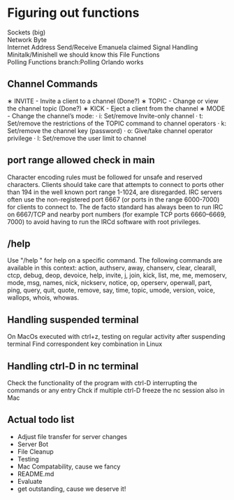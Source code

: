 #	Figuring out functions
Sockets (big)		
Network Byte		
Internet Address
Send/Receive						Emanuela			claimed
Signal Handling						Minitalk/Minishell	we should know this
File Functions		
Polling Functions	branch:Polling	Orlando				works

##  Channel Commands 

∗ INVITE - Invite a client to a channel (Done?)
∗ TOPIC - Change or view the channel topic (Done?)
∗ KICK - Eject a client from the channel
∗ MODE - Change the channel’s mode:
    · i: Set/remove Invite-only channel
    · t: Set/remove the restrictions of the TOPIC command to channel operators
    · k: Set/remove the channel key (password)
    · o: Give/take channel operator privilege
    · l: Set/remove the user limit to channel


## port range allowed check in main
Character encoding rules must be followed for unsafe and reserved characters. Clients should take care that attempts to connect to ports other than 194 in the well known port range 1-1024, are disregarded. IRC servers often use the non-registered port 6667 (or ports in the range 6000-7000) for clients to connect to.
The de facto standard has always been to run IRC on 6667/TCP and nearby port numbers (for example TCP ports 6660–6669, 7000) to avoid having to run the IRCd software with root privileges. 

## /help
Use "/help <command>" for help on a specific command.
The following commands are available in this context:
action, authserv, away, chanserv, clear, clearall, ctcp, debug, deop, devoice, help, invite, j, join, kick, list, me, me, memoserv, mode, msg, names, nick, nickserv, notice, op, operserv, operwall, part, ping, query, quit, quote, remove, say, time, topic, umode, version, voice, wallops, whois, whowas.



## Handling suspended terminal

On MacOs executed with ctrl+z, testing on regular activity after suspending terminal
Find correspondent key combination in Linux

## Handling ctrl-D in nc terminal

Check the functionality of the program with ctrl-D interrupting the commands or any entry
Chck if multiple ctrl-D freeze the nc session also in Mac


## Actual todo list
- Adjust file transfer for server changes
- Server Bot
- File Cleanup
- Testing
- Mac Compatability, cause we fancy
- README.md
- Evaluate
- get outstanding, cause we deserve it!
